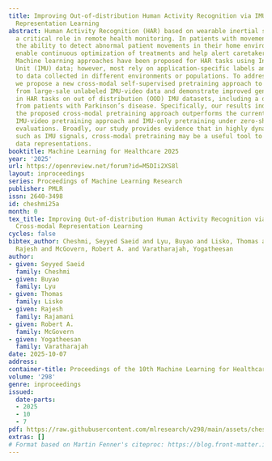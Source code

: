 ```yaml
---
title: Improving Out-of-distribution Human Activity Recognition via IMU-Video Cross-modal
  Representation Learning
abstract: Human Activity Recognition (HAR) based on wearable inertial sensors plays
  a critical role in remote health monitoring. In patients with movement disorders,
  the ability to detect abnormal patient movements in their home environments can
  enable continuous optimization of treatments and help alert caretakers as needed.
  Machine learning approaches have been proposed for HAR tasks using Inertial Measurement
  Unit (IMU) data; however, most rely on application-specific labels and lack generalizability
  to data collected in different environments or populations. To address this limitation,
  we propose a new cross-modal self-supervised pretraining approach to learn representations
  from large-sale unlabeled IMU-video data and demonstrate improved generalizability
  in HAR tasks on out of distribution (OOD) IMU datasets, including a dataset collected
  from patients with Parkinson’s disease. Specifically, our results indicate that
  the proposed cross-modal pretraining approach outperforms the current state-of-the-art
  IMU-video pretraining approach and IMU-only pretraining under zero-shot and few-shot
  evaluations. Broadly, our study provides evidence that in highly dynamic data modalities,
  such as IMU signals, cross-modal pretraining may be a useful tool to learn generalizable
  data representations.
booktitle: Machine Learning for Healthcare 2025
year: '2025'
url: https://openreview.net/forum?id=M5DIi2XS8l
layout: inproceedings
series: Proceedings of Machine Learning Research
publisher: PMLR
issn: 2640-3498
id: cheshmi25a
month: 0
tex_title: Improving Out-of-distribution Human Activity Recognition via {IMU}-Video
  Cross-modal Representation Learning
cycles: false
bibtex_author: Cheshmi, Seyyed Saeid and Lyu, Buyao and Lisko, Thomas and Rajamani,
  Rajesh and McGovern, Robert A. and Varatharajah, Yogatheesan
author:
- given: Seyyed Saeid
  family: Cheshmi
- given: Buyao
  family: Lyu
- given: Thomas
  family: Lisko
- given: Rajesh
  family: Rajamani
- given: Robert A.
  family: McGovern
- given: Yogatheesan
  family: Varatharajah
date: 2025-10-07
address:
container-title: Proceedings of the 10th Machine Learning for Healthcare Conference
volume: '298'
genre: inproceedings
issued:
  date-parts:
  - 2025
  - 10
  - 7
pdf: https://raw.githubusercontent.com/mlresearch/v298/main/assets/cheshmi25a/cheshmi25a.pdf
extras: []
# Format based on Martin Fenner's citeproc: https://blog.front-matter.io/posts/citeproc-yaml-for-bibliographies/
---
```

